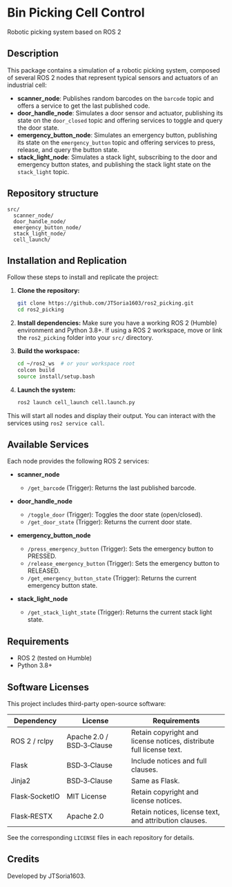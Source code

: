 

# Bin Picking Cell Control

Robotic picking system based on ROS 2

## Description
This package contains a simulation of a robotic picking system, composed of several ROS 2 nodes that represent typical sensors and actuators of an industrial cell:

- **scanner_node**: Publishes random barcodes on the `barcode` topic and offers a service to get the last published code.
- **door_handle_node**: Simulates a door sensor and actuator, publishing its state on the `door_closed` topic and offering services to toggle and query the door state.
- **emergency_button_node**: Simulates an emergency button, publishing its state on the `emergency_button` topic and offering services to press, release, and query the button state.
- **stack_light_node**: Simulates a stack light, subscribing to the door and emergency button states, and publishing the stack light state on the `stack_light` topic.

## Repository structure

```
src/
  scanner_node/
  door_handle_node/
  emergency_button_node/
  stack_light_node/
  cell_launch/
```
## Installation and Replication

Follow these steps to install and replicate the project:

1. **Clone the repository:**
   ```bash
   git clone https://github.com/JTSoria1603/ros2_picking.git
   cd ros2_picking
   ```

2. **Install dependencies:**
   Make sure you have a working ROS 2 (Humble) environment and Python 3.8+.
   If using a ROS 2 workspace, move or link the `ros2_picking` folder into your `src/` directory.

3. **Build the workspace:**
   ```bash
   cd ~/ros2_ws  # or your workspace root
   colcon build
   source install/setup.bash
   ```

4. **Launch the system:**
   ```bash
   ros2 launch cell_launch cell.launch.py
   ```

This will start all nodes and display their output. You can interact with the services using `ros2 service call`.

## Available Services

Each node provides the following ROS 2 services:

- **scanner_node**
  - `/get_barcode` (Trigger): Returns the last published barcode.

- **door_handle_node**
  - `/toggle_door` (Trigger): Toggles the door state (open/closed).
  - `/get_door_state` (Trigger): Returns the current door state.

- **emergency_button_node**
  - `/press_emergency_button` (Trigger): Sets the emergency button to PRESSED.
  - `/release_emergency_button` (Trigger): Sets the emergency button to RELEASED.
  - `/get_emergency_button_state` (Trigger): Returns the current emergency button state.

- **stack_light_node**
  - `/get_stack_light_state` (Trigger): Returns the current stack light state.


## Requirements
- ROS 2 (tested on Humble)
- Python 3.8+

## Software Licenses

This project includes third-party open-source software:

| Dependency        | License         | Requirements               |
|------------------|-----------------|----------------------------|
| ROS 2 / rclpy     | Apache 2.0 / BSD‑3‑Clause | Retain copyright and license notices, distribute full license text. |
| Flask             | BSD‑3‑Clause    | Include notices and full clauses. |
| Jinja2            | BSD‑3‑Clause    | Same as Flask.             |
| Flask‑SocketIO    | MIT License     | Retain copyright and license notices. |
| Flask‑RESTX       | Apache 2.0      | Retain notices, license text, and attribution clauses. |

See the corresponding `LICENSE` files in each repository for details.


## Credits
Developed by JTSoria1603.

